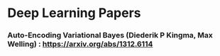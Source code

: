 # Deep Learning Papers

### Auto-Encoding Variational Bayes (Diederik P Kingma, Max Welling) : https://arxiv.org/abs/1312.6114 
## 

